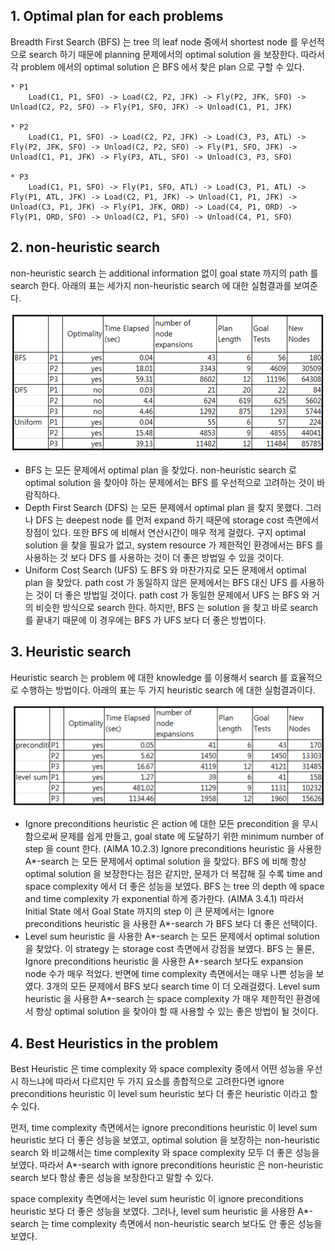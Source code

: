 

## 1. Optimal plan for each problems

Breadth First Search (BFS) 는 tree 의 leaf node 중에서 shortest node 를 우선적으로 search 하기 때문에 planning 문제에서의 optimal solution 을 보장한다. 따라서 각 problem 에서의 optimal solution 은 BFS 에서 찾은 plan 으로 구할 수 있다.

```
* P1
	Load(C1, P1, SFO) -> Load(C2, P2, JFK) -> Fly(P2, JFK, SFO) -> Unload(C2, P2, SFO) -> Fly(P1, SFO, JFK) -> Unload(C1, P1, JFK)

* P2
	Load(C1, P1, SFO) -> Load(C2, P2, JFK) -> Load(C3, P3, ATL) -> Fly(P2, JFK, SFO) -> Unload(C2, P2, SFO) -> Fly(P1, SFO, JFK) -> Unload(C1, P1, JFK) -> Fly(P3, ATL, SFO) -> Unload(C3, P3, SFO)

* P3
	Load(C1, P1, SFO) -> Fly(P1, SFO, ATL) -> Load(C3, P1, ATL) -> Fly(P1, ATL, JFK) -> Load(C2, P1, JFK) -> Unload(C1, P1, JFK) -> Unload(C3, P1, JFK) -> Fly(P1, JFK, ORD) -> Load(C4, P1, ORD) -> Fly(P1, ORD, SFO) -> Unload(C2, P1, SFO) -> Unload(C4, P1, SFO)
```

## 2. non-heuristic search 

non-heuristic search 는 additional information 없이 goal state 까지의 path 를 search 한다. 아래의 표는 세가지 non-heuristic search 에 대한 실험결과를 보여준다.

![Confusion Matrix](non-heuristic.PNG)

* BFS 는 모든 문제에서 optimal plan 을 찾았다. non-heuristic search 로 optimal solution 을 찾아야 하는 문제에서는 BFS 를 우선적으로 고려하는 것이 바람직하다.
* Depth First Search (DFS) 는 모든 문제에서 optimal plan 을 찾지 못했다. 그러나 DFS 는 deepest node 를 먼저 expand 하기 때문에 storage cost 측면에서 장점이 있다. 또한 BFS 에 비해서 연산시간이 매우 적게 걸렸다. 구지 optimal solution 을 찾을 필요가 없고, system resource 가 제한적인 환경에서는 BFS 를 사용하는 것 보다 DFS 를 사용하는 것이 더 좋은 방법일 수 있을 것이다. 
* Uniform Cost Search (UFS) 도 BFS 와 마찬가지로 모든 문제에서 optimal plan 을 찾았다. path cost 가 동일하지 않은 문제에서는 BFS 대신 UFS 를 사용하는 것이 더 좋은 방법일 것이다. path cost 가 동일한 문제에서 UFS 는 BFS 와 거의 비슷한 방식으로 search 한다. 하지만, BFS 는 solution 을 찾고 바로 search 를 끝내기 때문에 이 경우에는 BFS 가 UFS 보다 더 좋은 방법이다.

## 3. Heuristic search 

Heuristic search 는 problem 에 대한 knowledge 를 이용해서 search 를 효율적으로 수행하는 방법이다. 아래의 표는 두 가지 heuristic search 에 대한 실험결과이다.

![Confusion Matrix](heuristic.PNG)

* Ignore preconditions heuristic 은 action 에 대한 모든 precondition 을 무시함으로써 문제를 쉽게 만들고, goal state 에 도달하기 위한 minimum number of step 을 count 한다. (AIMA 10.2.3) Ignore preconditions heuristic 을 사용한 A\*-search 는 모든 문제에서 optimal solution 을 찾았다. BFS 에 비해 항상 optimal solution 을 보장한다는 점은 같지만, 문제가 더 복잡해 질 수록 time and space complexity 에서 더 좋은 성능을 보였다. BFS 는  tree 의 depth 에 space and time complexity 가 exponential 하게 증가한다. (AIMA 3.4.1) 따라서 Initial State 에서 Goal State 까지의 step 이 큰 문제에서는  Ignore preconditions heuristic 을 사용한 A\*-search 가 BFS 보다 더 좋은 선택이다.
* Level sum heuristic 을 사용한 A\*-search 는 모든 문제에서 optimal solution 을 찾았다. 이 strategy 는 storage cost 측면에서 강점을 보였다. BFS 는 물론, Ignore preconditions heuristic 을 사용한 A\*-search 보다도 expansion node 수가 매우 적었다. 반면에 time complexity 측면에서는 매우 나쁜 성능을 보였다. 3개의 모든 문제에서 BFS 보다 search time 이 더 오래걸렸다. Level sum heuristic 을 사용한 A\*-search 는 space complexity 가 매우 제한적인 환경에서 항상 optimal solution 을 찾아야 할 때 사용할 수 있는 좋은 방법이 될 것이다.


## 4. Best Heuristics in the problem

Best Heuristic 은 time complexity 와 space complexity 중에서 어떤 성능을 우선시 하느냐에 따라서 다르지만 두 가지 요소를 종합적으로 고려한다면 ignore preconditions heuristic 이 level sum heuristic 보다 더 좋은 heuristic 이라고 할 수 있다.

먼저, time complexity 측면에서는 ignore preconditions heuristic 이 level sum heuristic 보다 더 좋은 성능을 보였고, optimal solution 을 보장하는 non-heuristic search 와 비교해서는 time complexity 와 space complexity 모두 더 좋은 성능을 보였다. 따라서 A\*-search with ignore preconditions heuristic 은 non-heuristic search 보다 항상 좋은 성능을 보장한다고 말할 수 있다.

space complexity 측면에서는  level sum heuristic 이 ignore preconditions heuristic 보다 더 좋은 성능을 보였다. 그러나, level sum heuristic 을 사용한 A\*-search 는 time complexity 측면에서 non-heuristic search 보다도 안 좋은 성능을 보였다. 






